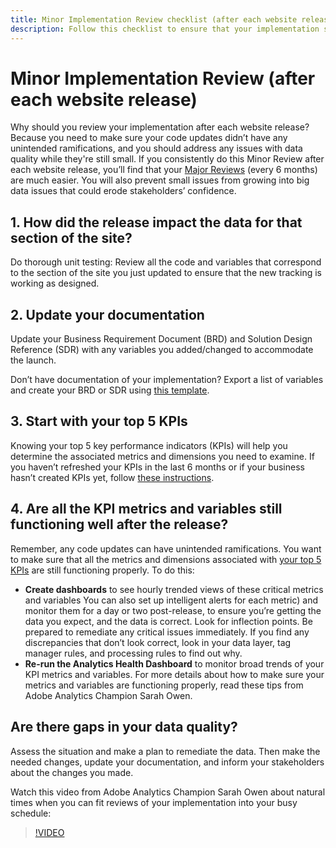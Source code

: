 ```yaml
---
title: Minor Implementation Review checklist (after each website release)
description: Follow this checklist to ensure that your implementation stays error free and in line with your KPIs.
---
```


# Minor Implementation Review (after each website release)

Why should you review your implementation after each website release? Because you need to make sure your code updates didn’t have any unintended ramifications, and you should address any issues with data quality while they're still small. If you consistently do this Minor Review after each website release, you’ll find that your [Major Reviews](/help/implement/review/major-review.md) (every 6 months) are much easier. You will also prevent small issues from growing into big data issues that could erode stakeholders’ confidence. 

## 1. How did the release impact the data for that section of the site?	

Do thorough unit testing: Review all the code and variables that correspond to the section of the site you just updated to ensure that the new tracking is working as designed.

## 2. Update your documentation

Update your Business Requirement Document (BRD) and Solution Design Reference (SDR) with any variables you added/changed to accommodate the launch. 

Don’t have documentation of your implementation? Export a list of variables and create your BRD or SDR using [this template](https://experienceleague.adobe.com/docs/analytics-learn/tutorials/implementation/implementation-basics/creating-a-business-requirements-document.html?lang=en#implementation).

## 3. Start with your top 5 KPIs

Knowing your top 5 key performance indicators (KPIs) will help you determine the associated metrics and dimensions you need to examine. If you haven’t refreshed your KPIs in the last 6 months or if your business hasn’t created KPIs yet, follow [these instructions](/help/implement/review/define-kpis.md). 

## 4. Are all the KPI metrics and variables still functioning well after the release?

Remember, any code updates can have unintended ramifications. You want to make sure that all the metrics and dimensions associated with [your top 5 KPIs](/help/implement/review/define-kpis.md) are still functioning properly. To do this:

* **Create dashboards** to see hourly trended views of these critical metrics and variables 
You can also set up intelligent alerts for each metric) and monitor them for a day or two post-release, to ensure you’re getting the data you expect, and the data is correct. Look for inflection points. Be prepared to remediate any critical issues immediately. If you find any discrepancies that don’t look correct, look in your data layer, tag manager rules, and processing rules to find out why.
* **Re-run the Analytics Health Dashboard** to monitor broad trends of your KPI metrics and variables.
For more details about how to make sure your metrics and variables are functioning properly, read these tips from Adobe Analytics Champion Sarah Owen.

## Are there gaps in your data quality?

Assess the situation and make a plan to remediate the data. Then make the needed changes, update your documentation, and inform your stakeholders about the changes you made.

Watch this video from Adobe Analytics Champion Sarah Owen about natural times when you can fit reviews of your implementation into your busy schedule:

>[!VIDEO](https://video.tv.adobe.com/v/328340/?quality=12&learn=on)
